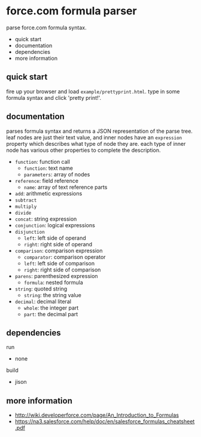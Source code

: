 force.com formula parser
========================

parse force.com formula syntax.

 * quick start
 * documentation
 * dependencies
 * more information

quick start
-----------

fire up your browser and load `example/prettyprint.html`.
type in some formula syntax and click 'pretty print!'.

documentation
-------------

parses formula syntax and returns a JSON representation
of the parse tree.  leaf nodes are just their text value,
and inner nodes have an `expression` property which
describes what type of node they are.  each type of inner
node has various other properties to complete the description.

 * `function`: function call
   * `function`: text name
   * `parameters`: array of nodes
 * `reference`: field reference
   * `name`: array of text reference parts
 * `add`: arithmetic expressions
 * `subtract`
 * `multiply`
 * `divide`
 * `concat`: string expression
 * `conjunction`: logical expressions
 * `disjunction`
   * `left`: left side of operand
   * `right`: right side of operand
 * `comparison`: comparison expression
   * `comparator`: comparison operator
   * `left`: left side of comparison
   * `right`: right side of comparison
 * `parens`: parenthesized expression
   * `formula`: nested formula
 * `string`: quoted string
   * `string`: the string value
 * `decimal`: decimal literal
   * `whole`: the integer part
   * `part`: the decimal part

dependencies
------------

run
 * none

build
 * jison

more information
----------------

 * <http://wiki.developerforce.com/page/An_Introduction_to_Formulas>
 * <https://na3.salesforce.com/help/doc/en/salesforce_formulas_cheatsheet.pdf>
